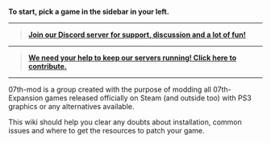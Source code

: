 **To start, pick a game in the sidebar in your left.**
***
> **[Join our Discord server for support, discussion and a lot of fun!](https://discord.gg/pf5VhF9)**
***
> **[We need your help to keep our servers running! Click here to contribute.](https://07th-mod.com/wiki/Donations)**
***

07th-mod is a group created with the purpose of modding all 07th-Expansion games released officially on Steam (and outside too) with PS3 graphics or any alternatives available.

This wiki should help you clear any doubts about installation, common issues and where to get the resources to patch your game.
